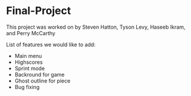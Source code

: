 # Final-Project

This project was worked on by Steven Hatton, Tyson Levy, Haseeb Ikram, and Perry McCarthy

List of features we would like to add:
- Main menu
- Highscores
- Sprint mode
- Backround for game
- Ghost outline for piece
- Bug fixing

